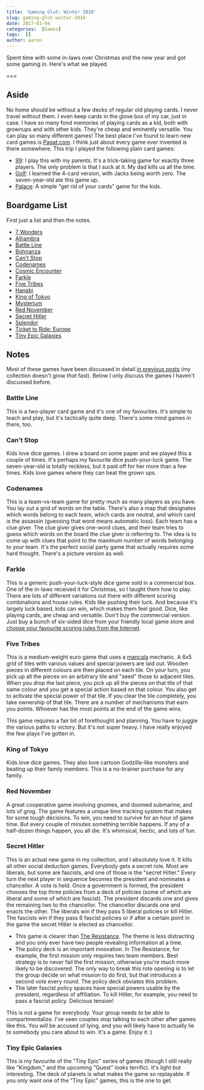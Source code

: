 ```yaml
---
title: 'Gaming Glut: Winter 2016'
slug: gaming-glut-winter-2016
date: 2017-01-04
categories:  [Games]
tags:  []
author: aaron
---
```


Spent time with some in-laws over Christmas and the new year and got some gaming in. Here's what we played.

===

## Aside

No home should be without a few decks of regular old playing cards. I never travel without them. I even keep cards in the glove box of my car, just in case. I have so many fond memories of playing cards as a kid, both with grownups and with other kids. They're cheap and eminently versatile. You can play so many different games! The best place I've found to learn new card games is [Pagat.com](https://www.pagat.com/). I think just about every game ever invented is there somewhere. This trip I played the following plain card games:

  * [99](https://www.pagat.com/exact/99.html): I play this with my parents. It's a trick-taking game for exactly three players. The only problem is that I suck at it. My dad kills us all the time.
  * [Golf](https://www.pagat.com/draw/golf.html): I learned the 4-card version, with Jacks being worth zero. The seven-year-old ate this game up.
  * [Palace](https://www.pagat.com/beating/shithead.html): A simple "get rid of your cards" game for the kids.

## Boardgame List

First just a list and then the notes.

  * [7 Wonders](https://boardgamegeek.com/boardgame/68448/7-wonders)
  * [Alhambra](https://boardgamegeek.com/boardgame/45358/alhambra-big-box)
  * [Battle Line](https://boardgamegeek.com/boardgame/760/battle-line)
  * [Bohnanza](https://boardgamegeek.com/boardgame/11/bohnanza)
  * [Can't Stop](https://boardgamegeek.com/boardgame/41/cant-stop)
  * [Codenames](https://boardgamegeek.com/boardgame/178900/codenames)
  * [Cosmic Encounter](https://boardgamegeek.com/boardgame/39463/cosmic-encounter)
  * [Farkle](https://boardgamegeek.com/boardgame/3181/farkle)
  * [Five Tribes](https://boardgamegeek.com/boardgame/157354/five-tribes)
  * [Hanabi](https://boardgamegeek.com/boardgame/98778/hanabi)
  * [King of Tokyo](https://boardgamegeek.com/boardgame/70323/king-tokyo)
  * [Mysterium](https://boardgamegeek.com/boardgame/113997/tajemnicze-domostwo)
  * [Red November](https://boardgamegeek.com/boardgame/36946/red-november)
  * [Secret Hitler](https://boardgamegeek.com/boardgame/188834/secret-hitler)
  * [Splendor](https://boardgamegeek.com/boardgame/148228/splendor)
  * [Ticket to Ride: Europe](https://boardgamegeek.com/boardgame/14996/ticket-ride-europe)
  * [Tiny Epic Galaxies](https://boardgamegeek.com/boardgame/163967/tiny-epic-galaxies)

## Notes

Most of these games have been discussed in detail [in previous posts](/categories/games) (my collection doesn't grow *that* fast). Below I only discuss the games I haven't discussed before.

### Battle Line

This is a two-player card game and it's one of my favourites. It's simple to teach and play, but it's tactically quite deep. There's some mind games in there, too.

### Can't Stop

Kids love dice games. I drew a board on some paper and we played this a couple of times. It's perhaps my favourite dice push-your-luck game. The seven-year-old is totally reckless, but it paid off for her more than a few times. Kids love games where they can beat the grown ups.

### Codenames

This is a team-vs-team game for pretty much as many players as you have. You lay out a grid of words on the table. There's also a map that designates which words belong to each team, which cards are neutral, and which card is the assassin (guessing that word means automatic loss). Each team has a clue giver. The clue giver gives one-word clues, and their team tries to guess which words on the board the clue giver is referring to. The idea is to come up with clues that point to the maximum number of words belonging to your team. It's the perfect social party game that actually requires some hard thought. There's a picture version as well.

### Farkle

This is a generic push-your-luck-style dice game sold in a commercial box. One of the in-laws received it for Christmas, so I taught them how to play. There are lots of different variations out there with different scoring combinations and house rules. Kids like pushing their luck. And because it's largely luck based, kids can win, which makes them feel good. Dice, like playing cards, are cheap and versatile. Don't buy the commercial version. Just buy a bunch of six-sided dice from your friendly local game store and [choose your favourite scoring rules from the Internet](https://en.wikipedia.org/wiki/Farkle).

### Five Tribes

This is a medium-weight euro game that uses a [mancala](https://en.wikipedia.org/wiki/Mancala) mechanic. A 6x5 grid of tiles with various values and special powers are laid out. Wooden pieces in different colours are then placed on each tile. On your turn, you pick up all the pieces on an arbitrary tile and "seed" those to adjacent tiles. When you drop the last piece, you pick up all the pieces on that tile of that same colour and you get a special action based on that colour. You also get to activate the special power of that tile. If you clear the tile completely, you take ownership of that tile. There are a number of mechanisms that earn you points. Whoever has the most points at the end of the game wins.

This game requires a fair bit of forethought and planning. You have to juggle the various paths to victory. But it's not super heavy. I have really enjoyed the few plays I've gotten in.

### King of Tokyo

Kids love dice games. They also love cartoon Godzilla-like monsters and beating up their family members. This is a no-brainer purchase for any family.

### Red November

A great cooperative game involving gnomes, and doomed submarine, and lots of grog. The game features a unique time tracking system that makes for some tough decisions. To win, you need to survive for an hour of game time. But every couple of minutes something terrible happens. If any of a half-dozen things happen, you all die. It's whimsical, hectic, and lots of fun.

### Secret Hitler

This is an actual new game in my collection, and I absolutely love it. It kills all other social deduction games. Everybody gets a secret role. Most are liberals, but some are fascists, and one of those is the "secret Hitler." Every turn the next player in sequence becomes the president and nominates a chancellor. A vote is held. Once a government is formed, the president chooses the top three policies from a deck of policies (some of which are liberal and some of which are fascist). The president discards one and gives the remaining two to the chancellor. The chancellor discards one and enacts the other. The liberals win if they pass 5 liberal policies or kill Hitler. The fascists win if they pass 6 fascist policies or if after a certain point in the game the secret Hitler is elected as chancellor.

  * This game is clearer than [The Resistance](https://boardgamegeek.com/boardgame/41114/resistance). The theme is less distracting and you only ever have two people revealing information at a time.
  * The policy deck is an important innovation. In The Resistance, for example, the first mission only requires two team members. Best strategy is to never fail the first mission, otherwise you're much more likely to be discovered. The only way to break this rote opening is to let the group decide on what mission to do first, but that introduces a second vote every round. The policy deck obviates this problem.
  * The later fascist policy spaces have special powers usable by the president, regardless of affiliation. To kill Hitler, for example, you need to pass a fascist policy. Delicious tension!

This is not a game for everybody. Your group needs to be able to compartmentalize. I've seen couples stop talking to each other after games like this. You *will* be accused of lying, and you will likely have to actually lie to somebody you care about to win. It's a game. Enjoy it :)

### Tiny Epic Galaxies

This is my favourite of the "Tiny Epic" series of games (though I still really like "Kingdom," and the upcoming "Quest" looks terrific). It's light but interesting. The deck of planets is what makes the game so replayable. If you only want one of the "Tiny Epic" games, this is the one to get.
